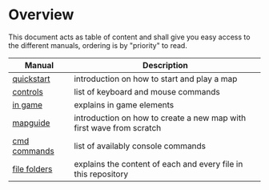 # Overview
This document acts as table of content and shall give you easy access to the different manuals, ordering is by "priority" to read.

| Manual | Description |
| --- | --- |
| [quickstart](quickstart.md) | introduction on how to start and play a map
| [controls](controls.md) | list of keyboard and mouse commands
| [in game](ingame.md) | explains in game elements 
| [mapguide](mapguide.md) | introduction on how to create a new map with first wave from scratch
| [cmd commands](cmd_commands.md) | list of availably console commands
| [file folders](filefolders.md) | explains the content of each and every file in this repository
